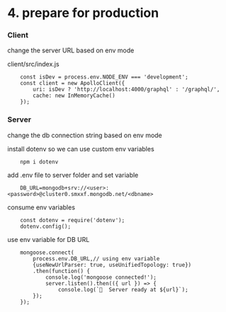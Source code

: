 # 4. prepare for production

### Client

change the server URL based on env mode

client/src/index.js

        const isDev = process.env.NODE_ENV === 'development';
        const client = new ApolloClient({
            uri: isDev ? 'http://localhost:4000/graphql' : '/graphql/',
            cache: new InMemoryCache()
        });

### Server

change the db connection string based on env mode

install dotenv so we can use custom env variables

        npm i dotenv
add .env file to server folder and set variable

        DB_URL=mongodb+srv://<user>:<password>@cluster0.smxxf.mongodb.net/<dbname>
consume env variables

        const dotenv = require('dotenv');
        dotenv.config();

use env variable for DB URL

        mongoose.connect(
            process.env.DB_URL,// using env variable
            {useNewUrlParser: true, useUnifiedTopology: true})
            .then(function() {
                console.log('mongoose connected!');
                server.listen().then(({ url }) => {
                    console.log(`🚀  Server ready at ${url}`);
            });
        });
